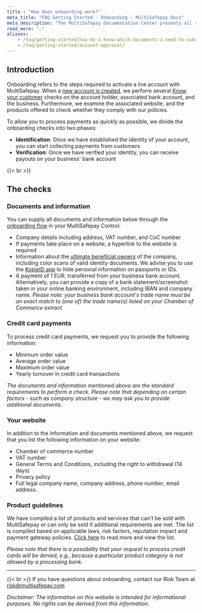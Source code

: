 ```yaml
---
title : "How does onboarding work?"
meta_title: "FAQ Getting Started - Onboarding - MultiSafepay Docs"
meta_description: "The MultiSafepay Documentation Center presents all relevant information about our Plugins and API. You can also find support pages for payment methods, tools and general questions as well as the contact details of our Support and Integration Teams."
read_more: "."
aliases:
    - /faq/getting-started/how-do-i-know-which-documents-i-need-to-submit-and-which-data-to-post-on-my-website/
    - /faq/getting-started/account-approval/
---
```


## Introduction

Onboarding refers to the steps required to activate a live account with MultiSafepay. When a [new account is created](https://merchant.multisafepay.com/signup), we perform several [Know your customer](https://en.wikipedia.org/wiki/Know_your_customer) checks on the account holder, associated bank account, and the business. Furthermore, we examine the associated website, and the products offered to check whether they comply with our policies.

To allow you to process payments as quickly as possible, we divide the onboarding checks into two phases:

- **Identification**: Once we have established the identity of your account, you can start collecting payments from customers
- **Verification**: Once we have verified your identity, you can receive payouts on your business' bank account

{{< br >}}
## The checks

### Documents and information

You can supply all documents and information below through the [onboarding flow](https://merchant.multisafepay.com/onboarding) in your MultiSafepay Control:

* Company details including address, VAT number, and CoC number
* If payments take place on a website, a hyperlink to the website is required 
* Information about the [ultimate beneficial owners](https://docs.multisafepay.com/faq/getting-started/guidance-notes-ultimate-beneficial-owner-form/) of the company, including color scans of valid identity documents. We advise you to use the [KopieID app](https://www.rijksoverheid.nl/onderwerpen/identiteitsfraude/vraag-en-antwoord/veilige-kopie-identiteitsbewijs) to hide personal information on passports or IDs.
* A payment of 1 EUR, transferred from your business bank account. Alternatively, you can provide a copy of a bank statement/screenshot taken in your online banking environment, including IBAN and company name. _Please note: your business bank account's trade name must be an exact match to (one of) the trade name(s) listed on your Chamber of Commerce extract._

### Credit card payments
To process credit card payments, we request you to provide the following information:

* Minimum order value
* Average order value
* Maximum order value
* Yearly turnover in credit card transactions

_The documents and information mentioned above are the standard requirements to perform a check. Please note that depending on certain factors - such as company structure - we may ask you to provide additional documents._


### Your website

In addition to the information and documents mentioned above, we request that you list the following information on your website:

* Chamber of commerce number
* VAT number
* General Terms and Conditions, including the right to withdrawal (14 days)
* Privacy policy
* Full legal company name, company address, phone number, email address.

### Product guidelines

We have compiled a list of products and services that can't be sold with MultiSafepay or can only be sold if additional requirements are met. The list is compiled based on applicable laws, risk factors, reputation impact and payment gateway policies. [Click here](/faq/getting-started/are-there-any-products-or-services-that-cannot-be-sold/) to read more and view the list.


_Please note that there is a possibility that your request to process credit cards will be denied, e.g., because a particular product category is not allowed by a processing bank._

---
{{< br >}}
If you have questions about onboarding, contact our Risk Team at <risk@multisafepay.com>

_Disclaimer: The information on this website is intended for informational purposes. No rights can be derived from this information._
